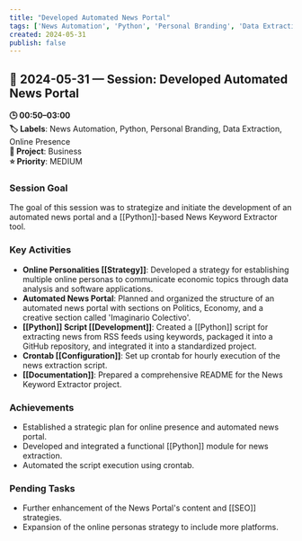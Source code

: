 ```yaml
---
title: "Developed Automated News Portal"
tags: ['News Automation', 'Python', 'Personal Branding', 'Data Extraction', 'Online Presence']
created: 2024-05-31
publish: false
---
```


## 📅 2024-05-31 — Session: Developed Automated News Portal

**🕒 00:50–03:00**  
**🏷️ Labels**: News Automation, Python, Personal Branding, Data Extraction, Online Presence  
**📂 Project**: Business  
**⭐ Priority**: MEDIUM  


### Session Goal
The goal of this session was to strategize and initiate the development of an automated news portal and a [[Python]]-based News Keyword Extractor tool.

### Key Activities
- **Online Personalities [[Strategy]]**: Developed a strategy for establishing multiple online personas to communicate economic topics through data analysis and software applications.
- **Automated News Portal**: Planned and organized the structure of an automated news portal with sections on Politics, Economy, and a creative section called 'Imaginario Colectivo'.
- **[[Python]] Script [[Development]]**: Created a [[Python]] script for extracting news from RSS feeds using keywords, packaged it into a GitHub repository, and integrated it into a standardized project.
- **Crontab [[Configuration]]**: Set up crontab for hourly execution of the news extraction script.
- **[[Documentation]]**: Prepared a comprehensive README for the News Keyword Extractor project.

### Achievements
- Established a strategic plan for online presence and automated news portal.
- Developed and integrated a functional [[Python]] module for news extraction.
- Automated the script execution using crontab.

### Pending Tasks
- Further enhancement of the News Portal's content and [[SEO]] strategies.
- Expansion of the online personas strategy to include more platforms.
